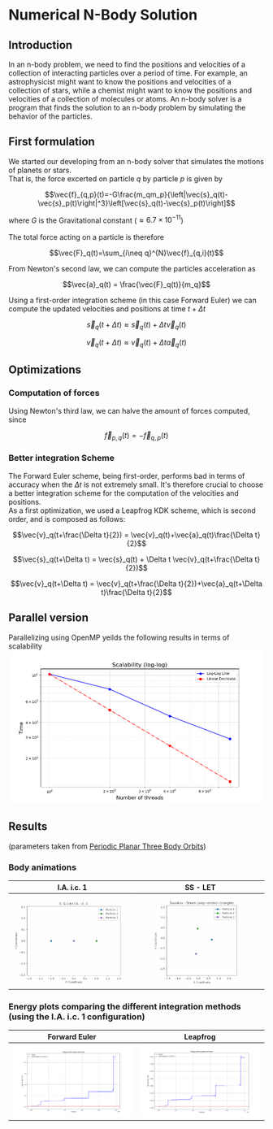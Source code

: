 # Numerical N-Body Solution
## Introduction
In an n-body problem, we need to find the positions and velocities of a collection of
interacting particles over a period of time. For example, an astrophysicist might want
to know the positions and velocities of a collection of stars, while a chemist might
want to know the positions and velocities of a collection of molecules or atoms. An
n-body solver is a program that finds the solution to an n-body problem by simulating
the behavior of the particles.

## First formulation
We started our developing from an n-body solver that simulates the motions
of planets or stars.<br />
That is, the force excerted on particle $`q`$ by particle $`p`$ is given by
```math
\vec{f}_{q,p}(t)=-G\frac{m_qm_p}{\left|\vec{s}_q(t)-\vec{s}_p(t)\right|^3}\left[\vec{s}_q(t)-\vec{s}_p(t)\right]
```
where $`G`$ is the Gravitational constant ($`\approx 6.7\times 10^{−11}`$)<br/><br/>
The total force acting on a particle is therefore
```math
\vec{F}_q(t)=\sum_{i\neq q}^{N}\vec{f}_{q,i}(t)
```
From Newton's second law, we can compute the particles acceleration as
```math
\vec{a}_q(t) = \frac{\vec{F}_q(t)}{m_q}
```
Using a first-order integration scheme (in this case Forward Euler) we can compute the updated velocities and positions at time $`t+\Delta t`$
```math
\vec{s}_q(t+\Delta t)\approx \vec{s}_q(t)+\Delta t\vec{v}_q(t)
```
```math
\vec{v}_q(t+\Delta t)\approx \vec{v}_q(t)+\Delta t\vec{a}_q(t)
```

## Optimizations
### Computation of forces
Using Newton's third law, we can halve the amount of forces computed, since
```math
\vec{f}_{p,q}(t)=-\vec{f}_{q,p}(t)
```
### Better integration Scheme
The Forward Euler scheme, being first-order, performs bad in terms of accuracy when the $`\Delta t`$ is not extremely small. 
It's therefore crucial to choose a better integration scheme for the computation of the velocities and positions.<br />
As a first optimization, we used a Leapfrog KDK scheme, which is second order, and is composed as follows:
```math
\vec{v}_q(t+\frac{\Delta t}{2}) = \vec{v}_q(t)+\vec{a}_q(t)\frac{\Delta t}{2}
```
```math
\vec{s}_q(t+\Delta t) = \vec{s}_q(t) + \Delta t \vec{v}_q(t+\frac{\Delta t}{2})
```
```math
\vec{v}_q(t+\Delta t) = \vec{v}_q(t+\frac{\Delta t}{2})+\vec{a}_q(t+\Delta t)\frac{\Delta t}{2}
```
## Parallel version
Parallelizing using OpenMP yeilds the following results in terms of scalability
<img src="https://github.com/AMSC-24-25/06-nbody-06-nbody/blob/main/results/scalability.png" alt="scalability">

## Results
(parameters taken from [Periodic Planar Three Body Orbits](https://observablehq.com/@rreusser/periodic-planar-three-body-orbits))
### Body animations
| I.A. i.c. 1  | SS - LET |
| ------------- | ------------- |
| <img src="https://github.com/AMSC-24-25/06-nbody-06-nbody/blob/main/results/three-IA-ic-1.gif" alt="I.A. i.c. 1"> | <img src="https://github.com/AMSC-24-25/06-nbody-06-nbody/blob/main/results/three-sheen-LET.gif" alt="SS - LET"> |

### Energy plots comparing the different integration methods (using the I.A. i.c. 1 configuration)
| Forward Euler  | Leapfrog |
| ------------- | ------------- |
| <img src="https://github.com/AMSC-24-25/06-nbody-06-nbody/blob/main/results/3b-10T-6dT-FE.png" alt="FE"> | <img src="https://github.com/AMSC-24-25/06-nbody-06-nbody/blob/main/results/3b-10T-6dT-LEAP.png" alt="LEAPFROG"> |
